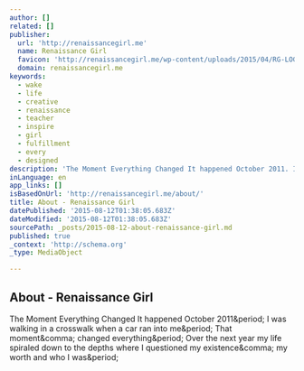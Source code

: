 ```yaml
---
author: []
related: []
publisher:
  url: 'http://renaissancegirl.me'
  name: Renaissance Girl
  favicon: 'http://renaissancegirl.me/wp-content/uploads/2015/04/RG-LOGO.png'
  domain: renaissancegirl.me
keywords:
  - wake
  - life
  - creative
  - renaissance
  - teacher
  - inspire
  - girl
  - fulfillment
  - every
  - designed
description: 'The Moment Everything Changed It happened October 2011. I was walking in a crosswalk when a car ran into me. That moment, changed everything. Over the next year my life spiraled down to the depths where I questioned my existence, my worth and who I was.'
inLanguage: en
app_links: []
isBasedOnUrl: 'http://renaissancegirl.me/about/'
title: About - Renaissance Girl
datePublished: '2015-08-12T01:38:05.683Z'
dateModified: '2015-08-12T01:38:05.683Z'
sourcePath: _posts/2015-08-12-about-renaissance-girl.md
published: true
_context: 'http://schema.org'
_type: MediaObject

---
```

<article style=""><h1>About - Renaissance Girl</h1><p>The Moment Everything Changed It happened October 2011&amp;period; I was walking in a crosswalk when a car ran into me&amp;period; That moment&amp;comma; changed everything&amp;period; Over the next year my life spiraled down to the depths where I questioned my existence&amp;comma; my worth and who I was&amp;period;</p></article>